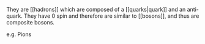 They are [[hadrons]] which are composed of a [[quarks|quark]] and an anti-quark.
They have 0 spin and therefore are similar to [[bosons]], and thus are composite bosons.

e.g. Pions